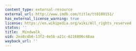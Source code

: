 ```yaml
---
content_type: external-resource
external_url: http://www.imdb.com/title/tt0100151/
has_external_license_warning: true
license: https://en.wikipedia.org/wiki/All_rights_reserved
status: ''
title: _Mindwalk_
uid: 2ea8cdb6-13f2-4e5b-a21c-6216806c48aa
wayback_url: ''
---
```

